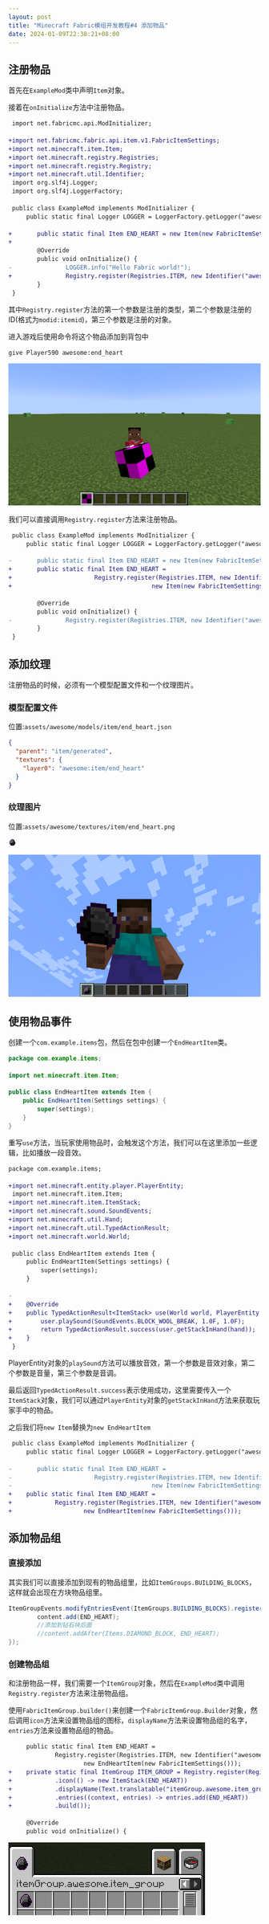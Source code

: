 ```yaml
---
layout: post
title: "Minecraft Fabric模组开发教程#4 添加物品"
date: 2024-01-09T22:38:21+08:00
---
```


## 注册物品

首先在`ExampleMod`类中声明`Item`对象。

接着在`onInitialize`方法中注册物品。


```diff
 import net.fabricmc.api.ModInitializer;

+import net.fabricmc.fabric.api.item.v1.FabricItemSettings;
+import net.minecraft.item.Item;
+import net.minecraft.registry.Registries;
+import net.minecraft.registry.Registry;
+import net.minecraft.util.Identifier;
 import org.slf4j.Logger;
 import org.slf4j.LoggerFactory;

 public class ExampleMod implements ModInitializer {
     public static final Logger LOGGER = LoggerFactory.getLogger("awesome");

+       public static final Item END_HEART = new Item(new FabricItemSettings());
+
        @Override
        public void onInitialize() {
-               LOGGER.info("Hello Fabric world!");
+               Registry.register(Registries.ITEM, new Identifier("awesome", "end_heart"), END_HEART);
        }
 }
```

其中`Registry.register`方法的第一个参数是注册的类型，第二个参数是注册的ID(格式为`modid:itemid`)，第三个参数是注册的对象。

进入游戏后使用命令将这个物品添加到背包中

```mcfunction
give Player590 awesome:end_heart
```

![4-1](/assets/fabric2024/4-1.png)

我们可以直接调用`Registry.register`方法来注册物品。

```diff
 public class ExampleMod implements ModInitializer {
     public static final Logger LOGGER = LoggerFactory.getLogger("awesome");

-       public static final Item END_HEART = new Item(new FabricItemSettings());
+       public static final Item END_HEART =
+                       Registry.register(Registries.ITEM, new Identifier("awesome", "end_heart"),
+                                       new Item(new FabricItemSettings()));

        @Override
        public void onInitialize() {
-               Registry.register(Registries.ITEM, new Identifier("awesome", "end_heart"), END_HEART);
        }
 }
```

## 添加纹理

注册物品的时候，必须有一个模型配置文件和一个纹理图片。

### 模型配置文件

位置:`assets/awesome/models/item/end_heart.json`

```json
{
  "parent": "item/generated",
  "textures": {
    "layer0": "awesome:item/end_heart"
  }
}
```

### 纹理图片

位置:`assets/awesome/textures/item/end_heart.png`

![end_heart](/assets/fabric/end_heart.png)

![4-1](/assets/fabric2024/4-2.png)

## 使用物品事件

创建一个`com.example.items`包，然后在包中创建一个`EndHeartItem`类。

```java
package com.example.items;

import net.minecraft.item.Item;

public class EndHeartItem extends Item {
    public EndHeartItem(Settings settings) {
        super(settings);
    }
}
```

重写`use`方法，当玩家使用物品时，会触发这个方法，我们可以在这里添加一些逻辑，比如播放一段音效。

```diff
package com.example.items;

+import net.minecraft.entity.player.PlayerEntity;
 import net.minecraft.item.Item;
+import net.minecraft.item.ItemStack;
+import net.minecraft.sound.SoundEvents;
+import net.minecraft.util.Hand;
+import net.minecraft.util.TypedActionResult;
+import net.minecraft.world.World;

 public class EndHeartItem extends Item {
     public EndHeartItem(Settings settings) {
         super(settings);
     }

-
+    @Override
+    public TypedActionResult<ItemStack> use(World world, PlayerEntity user, Hand hand) {
+        user.playSound(SoundEvents.BLOCK_WOOL_BREAK, 1.0F, 1.0F);
+        return TypedActionResult.success(user.getStackInHand(hand));
+    }
 }
```

PlayerEntity对象的`playSound`方法可以播放音效，第一个参数是音效对象，第二个参数是音量，第三个参数是音调。

最后返回`TypedActionResult.success`表示使用成功，这里需要传入一个`ItemStack`对象，我们可以通过`PlayerEntity`对象的`getStackInHand`方法来获取玩家手中的物品。

之后我们将`new Item`替换为`new EndHeartItem`

```diff
 public class ExampleMod implements ModInitializer {
     public static final Logger LOGGER = LoggerFactory.getLogger("awesome");

-       public static final Item END_HEART =
-                       Registry.register(Registries.ITEM, new Identifier("awesome", "end_heart"),
-                                       new Item(new FabricItemSettings()));
+    public static final Item END_HEART =
+            Registry.register(Registries.ITEM, new Identifier("awesome", "end_heart"),
+                    new EndHeartItem(new FabricItemSettings()));
```

## 添加物品组

### 直接添加

其实我们可以直接添加到现有的物品组里，比如`ItemGroups.BUILDING_BLOCKS`，这样就会出现在方块物品组里。

```java
ItemGroupEvents.modifyEntriesEvent(ItemGroups.BUILDING_BLOCKS).register(content -> {
    	content.add(END_HEART);
        //添加到钻石块后面
        //content.addAfter(Items.DIAMOND_BLOCK, END_HEART);
});
```

### 创建物品组

和注册物品一样，我们需要一个`ItemGroup`对象，然后在`ExampleMod`类中调用`Registry.register`方法来注册物品组。

使用`FabricItemGroup.builder()`来创建一个`FabricItemGroup.Builder`对象，然后调用`icon`方法来设置物品组的图标，`displayName`方法来设置物品组的名字，`entries`方法来设置物品组的物品。

```diff
     public static final Item END_HEART =
             Registry.register(Registries.ITEM, new Identifier("awesome", "end_heart"),
                     new EndHeartItem(new FabricItemSettings()));
+    private static final ItemGroup ITEM_GROUP = Registry.register(Registries.ITEM_GROUP, new Identifier("awesome", "item_group"), FabricItemGroup.builder()
+            .icon(() -> new ItemStack(END_HEART))
+            .displayName(Text.translatable("itemGroup.awesome.item_group"))
+            .entries((context, entries) -> entries.add(END_HEART))
+            .build());

     @Override
     public void onInitialize() {
```

![4-3](/assets/fabric2024/4-3.png)
